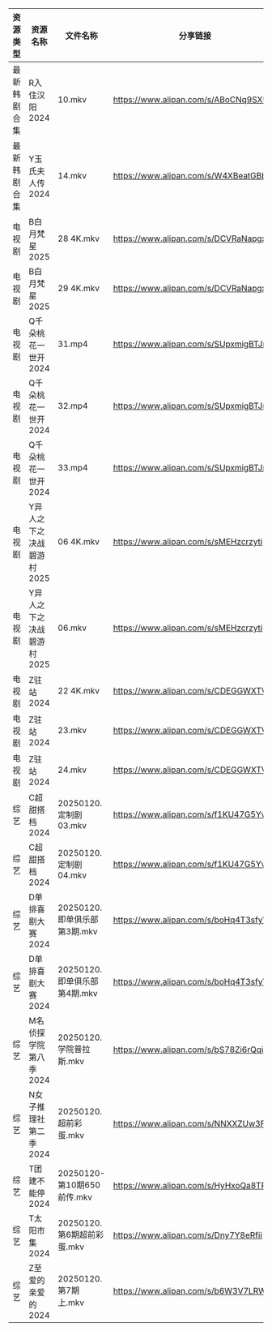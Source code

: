 | 资源类型   | 资源名称            | 文件名称                   | 分享链接                                 | 更新时间                |
| ------ | --------------- | ---------------------- | ------------------------------------ | ------------------- |
| 最新韩剧合集 | R入住汉阳2024       | 10.mkv                 | https://www.alipan.com/s/ABoCNq9SXUm | 2025-01-20 00:06:20 |
| 最新韩剧合集 | Y玉氏夫人传2024      | 14.mkv                 | https://www.alipan.com/s/W4XBeatGBb7 | 2025-01-20 00:06:50 |
| 电视剧    | B白月梵星2025       | 28 4K.mkv              | https://www.alipan.com/s/DCVRaNapgxN | 2025-01-20 22:05:11 |
| 电视剧    | B白月梵星2025       | 29 4K.mkv              | https://www.alipan.com/s/DCVRaNapgxN | 2025-01-20 22:05:11 |
| 电视剧    | Q千朵桃花一世开2024    | 31.mp4                 | https://www.alipan.com/s/SUpxmigBTJm | 2025-01-20 18:06:29 |
| 电视剧    | Q千朵桃花一世开2024    | 32.mp4                 | https://www.alipan.com/s/SUpxmigBTJm | 2025-01-20 18:06:29 |
| 电视剧    | Q千朵桃花一世开2024    | 33.mp4                 | https://www.alipan.com/s/SUpxmigBTJm | 2025-01-20 18:06:29 |
| 电视剧    | Y异人之下之决战碧游村2025 | 06 4K.mkv              | https://www.alipan.com/s/sMEHzcrzyti | 2025-01-20 16:06:32 |
| 电视剧    | Y异人之下之决战碧游村2025 | 06.mkv                 | https://www.alipan.com/s/sMEHzcrzyti | 2025-01-20 14:06:30 |
| 电视剧    | Z驻站2024         | 22 4K.mkv              | https://www.alipan.com/s/CDEGGWXTVZe | 2025-01-20 08:06:58 |
| 电视剧    | Z驻站2024         | 23.mkv                 | https://www.alipan.com/s/CDEGGWXTVZe | 2025-01-20 22:06:51 |
| 电视剧    | Z驻站2024         | 24.mkv                 | https://www.alipan.com/s/CDEGGWXTVZe | 2025-01-20 22:06:51 |
| 综艺     | C超甜搭档2024       | 20250120.定制剧03.mkv     | https://www.alipan.com/s/f1KU47G5YvP | 2025-01-20 14:06:47 |
| 综艺     | C超甜搭档2024       | 20250120.定制剧04.mkv     | https://www.alipan.com/s/f1KU47G5YvP | 2025-01-20 14:06:46 |
| 综艺     | D单排喜剧大赛2024     | 20250120.即单俱乐部第3期.mkv  | https://www.alipan.com/s/boHq4T3sfyV | 2025-01-20 14:06:49 |
| 综艺     | D单排喜剧大赛2024     | 20250120.即单俱乐部第4期.mkv  | https://www.alipan.com/s/boHq4T3sfyV | 2025-01-20 14:06:49 |
| 综艺     | M名侦探学院第八季2024   | 20250120.学院普拉斯.mkv     | https://www.alipan.com/s/bS78Zi6rQqi | 2025-01-20 14:07:10 |
| 综艺     | N女子推理社第二季2024   | 20250120.超前彩蛋.mkv      | https://www.alipan.com/s/NNXXZUw3FNE | 2025-01-20 14:07:34 |
| 综艺     | T团建不能停2024      | 20250120-第10期650前传.mkv | https://www.alipan.com/s/HyHxoQa8TRH | 2025-01-20 20:08:02 |
| 综艺     | T太阳市集2024       | 20250120.第6期超前彩蛋.mkv   | https://www.alipan.com/s/Dny7Y8eRfii | 2025-01-20 14:07:56 |
| 综艺     | Z至爱的亲爱的2024     | 20250120.第7期上.mkv      | https://www.alipan.com/s/b6W3V7LRWRj | 2025-01-20 14:08:39 |
